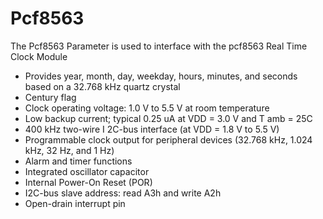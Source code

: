 # Pcf8563

The Pcf8563 Parameter is used to interface with the pcf8563 Real Time Clock Module

- Provides year, month, day, weekday, hours, minutes, and seconds based on a 32.768 kHz quartz crystal
- Century flag
- Clock operating voltage: 1.0 V to 5.5 V at room temperature
- Low backup current; typical 0.25 uA at VDD = 3.0 V and T amb = 25C
- 400 kHz two-wire I 2C-bus interface (at VDD = 1.8 V to 5.5 V)
- Programmable clock output for peripheral devices (32.768 kHz, 1.024 kHz, 32 Hz, and 1 Hz)
- Alarm and timer functions
- Integrated oscillator capacitor
- Internal Power-On Reset (POR)
- I2C-bus slave address: read A3h and write A2h
- Open-drain interrupt pin
